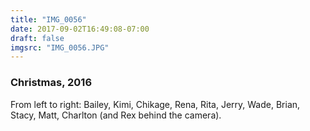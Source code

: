 ```yaml
---
title: "IMG_0056"
date: 2017-09-02T16:49:08-07:00
draft: false
imgsrc: "IMG_0056.JPG"
---
```


### Christmas, 2016

From left to right: Bailey, Kimi, Chikage, Rena, Rita, Jerry, Wade, Brian, Stacy, Matt, Charlton (and Rex behind the camera).
